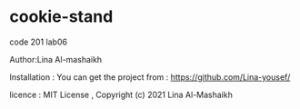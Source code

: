 # cookie-stand

code 201
lab06 
 
Author:Lina Al-mashaikh

Installation : You can get the project from : https://github.com/Lina-yousef/ 

licence : MIT License , Copyright (c) 2021 Lina Al-Mashaikh 